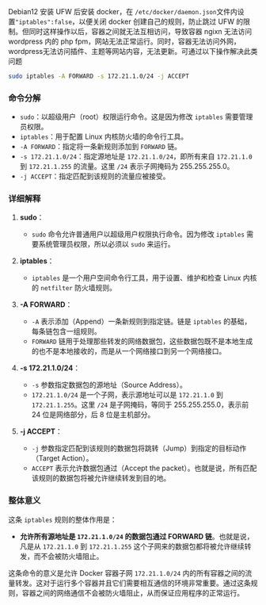 Debian12 安装 UFW 后安装 docker，在 `/etc/docker/daemon.json`文件内设置`"iptables":false`，以便关闭 docker 创建自己的规则，防止跳过 UFW 的限制。但同时这样操作以后，容器之间就无法互相访问，导致容器 ngixn 无法访问 wordpress 内的 php fpm，网站无法正常运行。同时，容器无法访问外网，wordpress无法访问插件、主题等网站内容，无法更新。可通过以下操作解决此类问题
```bash
sudo iptables -A FORWARD -s 172.21.1.0/24 -j ACCEPT
```

### 命令分解

- `sudo`：以超级用户（root）权限运行命令。这是因为修改 `iptables` 需要管理员权限。
- `iptables`：用于配置 Linux 内核防火墙的命令行工具。
- `-A FORWARD`：指定将一条新规则添加到 `FORWARD` 链。
- `-s 172.21.1.0/24`：指定源地址是 `172.21.1.0/24`，即所有来自 `172.21.1.0` 到 `172.21.1.255` 的流量。这里 `/24` 表示子网掩码为 255.255.255.0。
- `-j ACCEPT`：指定匹配到该规则的流量应被接受。

### 详细解释

1. **sudo**：
   - `sudo` 命令允许普通用户以超级用户权限执行命令。因为修改 `iptables` 需要系统管理员权限，所以必须以 `sudo` 来运行。

2. **iptables**：
   - `iptables` 是一个用户空间命令行工具，用于设置、维护和检查 Linux 内核的 `netfilter` 防火墙规则。

3. **-A FORWARD**：
   - `-A` 表示添加（Append）一条新规则到指定链。链是 `iptables` 的基础，每条链包含一组规则。
   - `FORWARD` 链用于处理那些转发的网络数据包，这些数据包既不是本地生成的也不是本地接收的，而是从一个网络接口到另一个网络接口。

4. **-s 172.21.1.0/24**：
   - `-s` 参数指定数据包的源地址（Source Address）。
   - `172.21.1.0/24` 是一个子网，表示源地址可以是 `172.21.1.0` 到 `172.21.1.255`。这里 `/24` 是子网掩码，等同于 255.255.255.0，表示前 24 位是网络部分，后 8 位是主机部分。

5. **-j ACCEPT**：
   - `-j` 参数指定匹配到该规则的数据包将跳转（Jump）到指定的目标动作（Target Action）。
   - `ACCEPT` 表示允许数据包通过（Accept the packet）。也就是说，所有匹配该规则的数据包将被允许继续转发到目的地。

### 整体意义

这条 `iptables` 规则的整体作用是：
- **允许所有源地址是 `172.21.1.0/24` 的数据包通过 FORWARD 链**。也就是说，凡是从 `172.21.1.0` 到 `172.21.1.255` 这个子网来的数据包都将被允许继续转发，而不会被防火墙阻止。

这条命令的意义是允许 Docker 容器子网 `172.21.1.0/24` 内的所有容器之间的流量转发。这对于运行多个容器并且它们需要相互通信的环境非常重要。通过这条规则，容器之间的网络通信不会被防火墙阻止，从而保证应用程序的正常运行。
